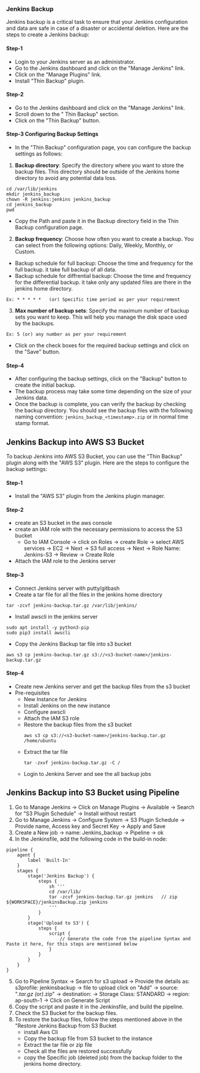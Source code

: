 ### Jenkins Backup
Jenkins backup is a critical task to ensure that your Jenkins configuration and data are safe in case of a disaster or accidental deletion. Here are the steps to create a Jenkins backup:
#### Step-1
- Login to your Jenkins server as an administrator. 
- Go to the Jenkins dashboard and click on the "Manage Jenkins" link.
- Click on the "Manage Plugins" link.
- Install "Thin Backup" plugin.
#### Step-2
- Go to the Jenkins dashboard and click on the "Manage Jenkins" link.
- Scroll down to the " Thin Backup" section.
- Click on the "Thin Backup" button.
#### Step-3 Configuring Backup Settings
- In the "Thin Backup" configuration page, you can configure the backup settings as follows:
1. **Backup directory**: Specify the directory where you want to store the backup files. This directory should be outside of the Jenkins home directory to avoid any potential data loss.
```
cd /var/lib/jenkins
mkdir jenkins_backup
chown -R jenkins:jenkins jenkins_backup
cd jenkins_backup
pwd
```
- Copy the Path and paste it in the Backup directory field in the Thin Backup configuration page.
2. **Backup frequency**: Choose how often you want to create a backup. You can select from the following options: Daily, Weekly, Monthly, or Custom.
- Backup schedule for full backup: Choose the time and frequency for the full backup. it take full backup of all data.
- Backup schedule for diffrential backup: Choose the time and frequency for the differential backup. it take only any updated files are there in the jenkins home directory.
```
Ex: * * * * *   (or) Specific time period as per your requirement
```
3. **Max number of backup sets**: Specify the maximum number of backup sets you want to keep. This will help you manage the disk space used by the backups.
```
Ex: 5 (or) any number as per your requirement
```
- Click on the check boxes for the required backup settings and click on the "Save" button.
#### Step-4
- After configuring the backup settings, click on the "Backup" button to create the initial backup.
- The backup process may take some time depending on the size of your Jenkins data.
- Once the backup is complete, you can verify the backup by checking the backup directory. You should see the backup files with the following naming convention: `jenkins_backup_<timestamp>.zip` or in normal time stamp format.

## Jenkins Backup into AWS S3 Bucket
To backup Jenkins into AWS S3 Bucket, you can use the "Thin Backup" plugin along with the "AWS S3" plugin. Here are the steps to configure the backup settings:
#### Step-1
- Install the "AWS S3" plugin from the Jenkins plugin manager.
#### Step-2
- create an S3 bucket in the aws console
- create an IAM role with the necessary permissions to access the S3 bucket 
    - Go to IAM Console -> click on Roles -> create Role -> select AWS services -> EC2 -> Next -> S3 full access -> Next -> Role Name: Jenkins-S3 -> Review -> Create Role
- Attach the IAM role to the Jenkins server


#### Step-3
- Connect Jenkins server with putty/gitbash
- Create a tar file for all the files in the jenkins home directory
```
tar -zcvf jenkins-backup.tar.gz /var/lib/jenkins/
```
- Install awscli in the jenkins server
```
sudo apt install -y python3-pip
sudo pip3 install awscli
```
- Copy the Jenkins Backup tar file into s3 bucket
```
aws s3 cp jenkins-backup.tar.gz s3://<s3-bucket-name>/jenkins-backup.tar.gz
```

#### Step-4
- Create new Jenkins server and get the backup files from the s3 bucket
- Pre-requisites
    - New Instance for Jenkins
    - Install Jenkins on the new instance
    - Configure awscli
    - Attach the IAM S3 role
    - Restore the backup files from the s3 bucket
        ```
        aws s3 cp s3://<s3-bucket-name>/jenkins-backup.tar.gz /home/ubuntu
        ```
    - Extract the tar file
        ```
        tar -zxvf jenkins-backup.tar.gz -C /
        ```
    - Login to Jenkins Server and see the all backup jobs


## Jenkins Backup into S3 Bucket using Pipeline
1. Go to Manage Jenkins -> Click on Manage Plugins -> Available -> Search for "S3 Plugin Schedule" -> Install without restart
2. Go to Manage Jenkins -> Configure System -> S3 Plugin Schedule -> Provide name, Access key and Secret Key -> Apply and Save
3. Create a New job -> name: Jenkins_backup -> Pipeline -> ok
4. In the Jenkinsfile, add the following code in the build-in node:
```
pipeline {
    agent {
        label 'Built-In'
    }
    stages {
        stage('Jenkins Backup') {
            steps {
                sh '''
                cd /var/lib/
                tar -zcvf jenkins-backup.tar.gz jenkins   // zip ${WORKSPACE}/jenkinsBackup.zip jenkins
                '''
            }
        }
        stage('Upload to S3') {
            steps {
                script {
                    // Generate the code from the pipeline Syntax and Paste it here, for this steps are mentioned below
                }
            }
        }
    }
}
```
5. Go to Pipeline Syntax -> Search for s3 upload -> Provide the details as: s3profile: jenkinsbackup -> file to upload click on "Add" -> source: "*.tar.gz (or)*.zip" -> destination: <S3 bucket name> -> Storage Class: STANDARD -> region: ap-south-1 -> Click on Generate Script
6. Copy the script and paste it in the Jenkinsfile, and build the pipeline.
7. Check the S3 Bucket for the backup files.
8. To restore the backup files, follow the steps mentioned above in the "Restore Jenkins Backup from S3 Bucket
    - install Aws Cli
    - Copy the backup file from S3 bucket to the instance
    - Extract the tar file or zip file
    - Check all the files are restored successfully
    - copy the Specific job (deleted job) from the backup folder to the jenkins home directory.